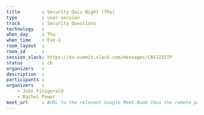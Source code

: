 ```yaml
---
title        : Security Quiz Night (Thu)
type         : user-session
track        : Security Questions
technology   :
when_day     : Thu
when_time    : Eve-1
room_layout  :
room_id      :
session_slack: https://os-summit.slack.com/messages/CAVJ235TP
status       : ok
organizers   :
description  :
participants :
organizers   :
    - John Fitzgerald
    - Rachel Power
meet_url     : #URL to the relevant Google Meet Room thus the remote participants can join a session
---
```

